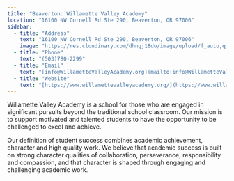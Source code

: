 ```yaml
---
title: "Beaverton: Willamette Valley Academy"
location: "16100 NW Cornell Rd Ste 290, Beaverton, OR 97006"
sidebar:
  - title: "Address"
    text: "16100 NW Cornell Rd Ste 290, Beaverton, OR 97006"
    image: "https://res.cloudinary.com/dhngj18do/image/upload/f_auto,q_auto/v1/images/activities/wva-logo"
  - title: "Phone"
    text: "(503)780-2299"
  - title: "Email"
    text: "[info@WillametteValleyAcademy.org](mailto:info@WillametteValleyAcademy.org)"
  - title: "Website"
    text: "[https://www.willamettevalleyacademy.org/](https://www.willamettevalleyacademy.org/)"
---
```


Willamette Valley Academy is a school for those who are engaged in significant pursuits beyond the traditional school classroom. Our mission is to support motivated and talented students to have the opportunity to be challenged to excel and achieve.

Our definition of student success combines academic achievement, character and high quality work. We believe that academic success is built on strong character qualities of collaboration, perseverance, responsibility and compassion, and that character is shaped through engaging and challenging academic work.
